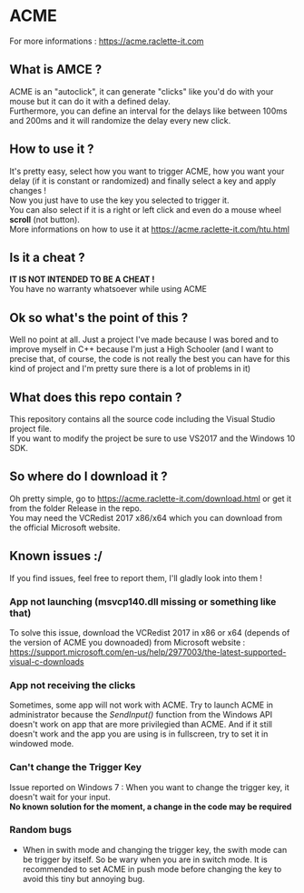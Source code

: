 # ACME
For more informations : https://acme.raclette-it.com
## What is AMCE ?
ACME is an "autoclick", it can generate "clicks" like you'd do with your mouse but it can do it with a defined delay.
<br>Furthermore, you can define an interval for the delays like between 100ms and 200ms and it will randomize the delay every new click.
## How to use it ? 
It's pretty easy, select how you want to trigger ACME, how you want your delay (if it is constant or randomized) and finally select a key and apply changes !
<br>Now you just have to use the key you selected to trigger it.
<br>You can also select if it is a right or left click and even do a mouse wheel **scroll** (not button).
<br>More informations on how to use it at https://acme.raclette-it.com/htu.html
## Is it a cheat ? 
**IT IS NOT INTENDED TO BE A CHEAT !**
<br>You have no warranty whatsoever while using ACME
## Ok so what's the point of this ?
Well no point at all. Just a project I've made because I was bored and to improve myself in C++ because I'm just a High Schooler 
(and I want to precise that, of course, the code is not really the best you can have for this kind of project and I'm pretty sure 
there is a lot of problems in it)
## What does this repo contain ? 
This repository contains all the source code including the Visual Studio project file.
<br>If you want to modify the project be sure to use VS2017 and the Windows 10 SDK.
## So where do I download it ? 
Oh pretty simple, go to https://acme.raclette-it.com/download.html or get it from the folder Release in the repo.
<br>You may need the VCRedist 2017 x86/x64 which you can download from the official Microsoft website.
## Known issues :/
If you find issues, feel free to report them, I'll gladly look into them !
### App not launching (msvcp140.dll missing or something like that)
To solve this issue, download the VCRedist 2017 in x86 or x64 (depends of the version of ACME you downoaded) from Microsoft website : https://support.microsoft.com/en-us/help/2977003/the-latest-supported-visual-c-downloads
### App not receiving the clicks
Sometimes, some app will not work with ACME. Try to launch ACME in administrator because the *SendInput()* function from the Windows API doesn't work on app that are more privilegied than ACME. And if it still doesn't work and the app you are using is in fullscreen, try to set it in windowed mode. 
### Can't change the Trigger Key
Issue reported on Windows 7 : When you want to change the trigger key, it doesn't wait for your input.
<br>**No known solution for the moment, a change in the code may be required**
### Random bugs
- When in swith mode and changing the trigger key, the swith mode can be trigger by itself. So be wary when you are in switch mode. It is recommended to set ACME in push mode before changing the key to avoid this tiny but annoying bug.
